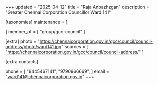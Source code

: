 +++
updated = "2025-04-12"
title = "Raja Anbazhzgan"
description = "Greater Chennai Corporation Councillor Ward 141"

[taxonomies]
maintenance = [

]
member_of = [
    "group/gcc-council"
]

[extra]
photo = "https://chennaicorporation.gov.in/gcc/council/council-address/photo/ward141.jpg"
sources = [
    "https://chennaicorporation.gov.in/gcc/council/council-address/"
]

[extra.contacts]

phone = [
    "9445467141",
    "9790966669",
    ]
email = "ward141@chennaicorporation.gov.in"
+++